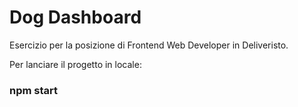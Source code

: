 # Dog Dashboard

Esercizio per la posizione di Frontend Web Developer in Deliveristo.

Per lanciare il progetto in locale: 

### npm start
